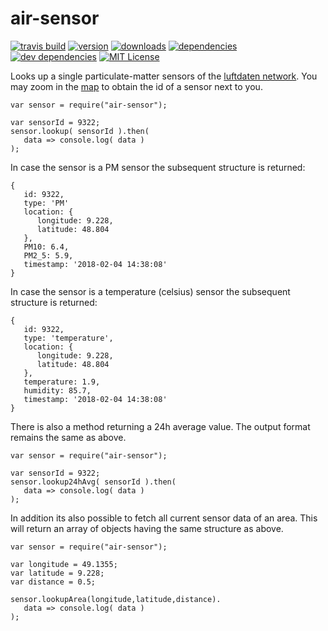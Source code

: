 # air-sensor 

[![travis build](https://img.shields.io/travis/aschuma/air-sensor.svg?style=flat-square)](https://travis-ci.org/aschuma/air-sensor)
[![version](https://img.shields.io/npm/v/air-sensor.svg?style=flat-square)](http://npm.im/air-sensor)
[![downloads](https://img.shields.io/npm/dm/air-sensor.svg?style=flat-square)](http://npm-stat.com/charts.html?package=air-sensor&from=2018-01-04)
[![dependencies](https://img.shields.io/david/aschuma/air-sensor.svg?style=flat-square)](https://david-dm.org/aschuma/air-sensor)
[![dev dependencies](https://img.shields.io/david/dev/aschuma/air-sensor.svg?style=flat-square)](https://david-dm.org/aschuma/air-sensor#info=devDependencies)
[![MIT License](https://img.shields.io/npm/l/air-sensor.svg?style=flat-square)](http://opensource.org/licenses/MIT)

Looks up a single particulate-matter sensors of the [luftdaten network](http://luftdaten.info/en/home-en). 
You may zoom in the [map](http://maps.luftdaten.info/#2/0.0/0.0) to obtain the id of a sensor next to you. 

```
var sensor = require("air-sensor");

var sensorId = 9322;
sensor.lookup( sensorId ).then( 
   data => console.log( data ) 
);
```

In case the sensor is a PM sensor the subsequent structure is returned: 
```
{ 
   id: 9322,
   type: 'PM'
   location: { 
      longitude: 9.228, 
      latitude: 48.804
   },
   PM10: 6.4,
   PM2_5: 5.9,
   timestamp: '2018-02-04 14:38:08' 
}
```


In case the sensor is a temperature (celsius) sensor the subsequent structure is returned: 
```
{ 
   id: 9322,
   type: 'temperature',
   location: { 
      longitude: 9.228, 
      latitude: 48.804
   },
   temperature: 1.9,
   humidity: 85.7,
   timestamp: '2018-02-04 14:38:08' 
}
```

There is also a method returning a 24h average value. The output format remains the same as above.

```
var sensor = require("air-sensor");

var sensorId = 9322;
sensor.lookup24hAvg( sensorId ).then( 
   data => console.log( data ) 
);
```

In addition its also possible to fetch all current sensor data of an area. This will return an array of objects having the same structure as above.

```
var sensor = require("air-sensor");

var longitude = 49.1355; 
var latitude = 9.228;
var distance = 0.5;

sensor.lookupArea(longitude,latitude,distance).
   data => console.log( data ) 
);
```
